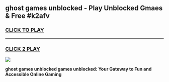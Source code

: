 
## ghost games unblocked - Play Unblocked Gmaes & Free #k2afv
<h3>
<a href="https://news.freeplayer.one?title=ghost_games_unblocked&ref=03M">CLICK TO PLAY</a></h3>
<hr>

<h3>
<a href="https://news.freeplayer.one?title=ghost_games_unblocked&ref=03M">CLICK 2 PLAY</a>
  
</h3>

<a href="https://news.freeplayer.one?title=ghost_games_unblocked&ref=03M"><img src="https://clearcache.store/games.png"></a>


**ghost games unblocked games unblocked: Your Gateway to Fun and Accessible Online Gaming**
